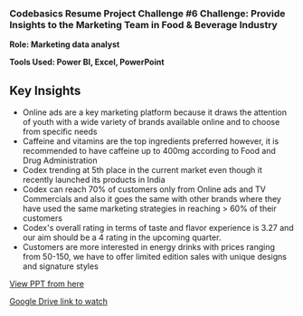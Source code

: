 ### Codebasics Resume Project Challenge #6 Challenge: Provide Insights to the Marketing Team in Food & Beverage Industry

__Role: Marketing data analyst__

**Tools Used: Power BI, Excel, PowerPoint**

## Key Insights

+ Online ads are a key marketing platform because it draws the attention of youth with a wide variety of brands available online and to choose from specific needs
+ Caffeine and vitamins are the top ingredients preferred however, it is recommended to have caffeine up to 400mg according to Food and Drug Administration
+ Codex trending at 5th place in the current market even though it recently launched its products in India
+	Codex can reach 70% of customers only from Online ads and TV Commercials and also it goes the same with other brands where they have used the same marketing strategies in reaching > 60% of their customers
+	Codex's overall rating in terms of taste and flavor experience is 3.27 and our aim should be a 4 rating in the upcoming quarter.
+ Customers are more interested in energy drinks with prices ranging from 50-150, we have to offer limited edition sales with unique designs and signature styles

[View PPT from here](https://1drv.ms/p/s!AiPoRKaKfh781jHK-IFyKOeqws6A?e=ra4BRb)

[Google Drive link to watch](https://drive.google.com/file/d/1lATCci_Qa5HM2nf26nk_wh-spFUye6qt/view?usp=sharing)
